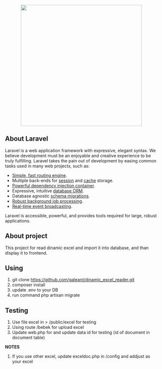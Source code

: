 <p align="center"><a href="https://laravel.com" target="_blank"><img src="https://raw.githubusercontent.com/laravel/art/master/logo-lockup/5%20SVG/2%20CMYK/1%20Full%20Color/laravel-logolockup-cmyk-red.svg" width="400"></a></p>

## About Laravel

Laravel is a web application framework with expressive, elegant syntax. We believe development must be an enjoyable and creative experience to be truly fulfilling. Laravel takes the pain out of development by easing common tasks used in many web projects, such as:

-   [Simple, fast routing engine](https://laravel.com/docs/routing).
-   Multiple back-ends for [session](https://laravel.com/docs/session) and [cache](https://laravel.com/docs/cache) storage.
-   [Powerful dependency injection container](https://laravel.com/docs/container).
-   Expressive, intuitive [database ORM](https://laravel.com/docs/eloquent).
-   Database agnostic [schema migrations](https://laravel.com/docs/migrations).
-   [Robust background job processing](https://laravel.com/docs/queues).
-   [Real-time event broadcasting](https://laravel.com/docs/broadcasting).

Laravel is accessible, powerful, and provides tools required for large, robust applications.

## About project

This project for read dinamic excel and import it into database, and than display it to frontend.

## Using
1. git clone https://github.com/galeant/dinamic_excel_reader.git
2. composer install
3. update .env to your DB
4. run command php artisan migrate

## Testing

1. Use file excel in > /public/excel for testing
2. Using route /bebek for upload excel
3. Update web.php for and update data id for testing (id of document in document table)
   
**NOTES**
1. If you use other excel, update exceldoc.php in /config and addjust as your excel
   

